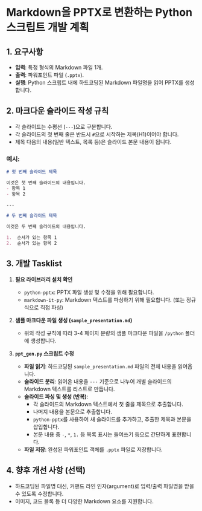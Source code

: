 # Markdown을 PPTX로 변환하는 Python 스크립트 개발 계획

## 1. 요구사항

-   **입력**: 특정 형식의 Markdown 파일 1개.
-   **출력**: 파워포인트 파일 (`.pptx`).
-   **실행**: Python 스크립트 내에 하드코딩된 Markdown 파일명을 읽어 PPTX를 생성합니다.

## 2. 마크다운 슬라이드 작성 규칙

-   각 슬라이드는 수평선 (`---`)으로 구분합니다.
-   각 슬라이드의 첫 번째 줄은 반드시 `#`으로 시작하는 제목(H1)이어야 합니다.
-   제목 다음의 내용(일반 텍스트, 목록 등)은 슬라이드 본문 내용이 됩니다.

### 예시:

```markdown
# 첫 번째 슬라이드 제목

이것은 첫 번째 슬라이드의 내용입니다.
- 항목 1
- 항목 2

---

# 두 번째 슬라이드 제목

이것은 두 번째 슬라이드의 내용입니다.

1.  순서가 있는 항목 1
2.  순서가 있는 항목 2
```

## 3. 개발 Tasklist

1.  **필요 라이브러리 설치 확인**
    -   `python-pptx`: PPTX 파일 생성 및 수정을 위해 필요합니다.
    -   `markdown-it-py`: Markdown 텍스트를 파싱하기 위해 필요합니다. (또는 정규식으로 직접 파싱)

2.  **샘플 마크다운 파일 생성 (`sample_presentation.md`)**
    -   위의 작성 규칙에 따라 3-4 페이지 분량의 샘플 마크다운 파일을 `/python` 폴더에 생성합니다.

3.  **`ppt_gen.py` 스크립트 수정**
    -   **파일 읽기**: 하드코딩된 `sample_presentation.md` 파일의 전체 내용을 읽어옵니다.
    -   **슬라이드 분리**: 읽어온 내용을 `---` 기준으로 나누어 개별 슬라이드의 Markdown 텍스트를 리스트로 만듭니다.
    -   **슬라이드 파싱 및 생성 (반복)**:
        -   각 슬라이드의 Markdown 텍스트에서 첫 줄을 제목으로 추출합니다.
        -   나머지 내용을 본문으로 추출합니다.
        -   `python-pptx`를 사용하여 새 슬라이드를 추가하고, 추출한 제목과 본문을 삽입합니다.
        -   본문 내용 중 `-`, `*`, `1.` 등 목록 표시는 들여쓰기 등으로 간단하게 표현합니다.
    -   **파일 저장**: 완성된 파워포인트 객체를 `.pptx` 파일로 저장합니다.

## 4. 향후 개선 사항 (선택)

-   하드코딩된 파일명 대신, 커맨드 라인 인자(argument)로 입력/출력 파일명을 받을 수 있도록 수정합니다.
-   이미지, 코드 블록 등 더 다양한 Markdown 요소를 지원합니다.
